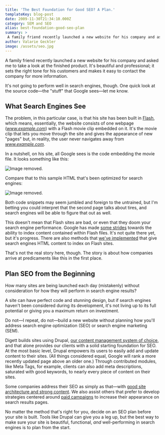 ```yaml
---
title: 'The Best Foundation for Good SEO? A Plan.'
templateKey: blog-post
date: 2009-11-30T21:34:10.000Z
category: SEM and SEO
alias: best-foundation-good-seo-plan
summary: > 
 A family friend recently launched a new website for his company and asked me to take a look at the finished product. It's beautiful and professional; it sets the right tone for his customers and makes it easy to contact the company for more information. It's not going to perform well in search engines, though. One quick look at the source code—the "stuff" that Google sees—let me know.
author: Valarie Geckler
image: /assets/seo.jpg
---
```


A family friend recently launched a new website for his company and asked me to take a look at the finished product. It's beautiful and professional; it sets the right tone for his customers and makes it easy to contact the company for more information.

It's not going to perform well in search engines, though. One quick look at the source code—the "stuff" that Google sees—let me know.

What Search Engines See
-----------------------

The problem, in this particular case, is that his site has been built in [Flash](http://www.adobe.com/products/flash.html), which means, essentially, the website consists of one webpage (_www.example.com_) with a Flash movie clip embedded on it. It's the movie clip that lets you move through the site and gives the appearance of new "pages" but, in reality, the user never navigates away from _www.example.com_.

In a nutshell, on his site, all Google sees is the code embedding the movie file. It looks something like this:

![Image removed.](/core/misc/icons/e32700/error.svg "This image has been removed. For security reasons, only images from the local domain are allowed.")

Compare that to this sample HTML that's been optimized for search engines:

![Image removed.](/core/misc/icons/e32700/error.svg "This image has been removed. For security reasons, only images from the local domain are allowed.")

Both code snippets may seem jumbled and foreign to the untrained, but I'm betting you could interpret that the second page talks about tires, and search engines will be able to figure that out as well.

This doesn't mean that Flash sites are bad, or even that they doom your search engine performance. Google has made [some strides](http://googlewebmastercentral.blogspot.com/2008/06/improved-flash-indexing.html "some strides") towards the ability to index content contained within Flash files. It's not quite there yet, but it's progress. There are also methods that [we've implemented](/insights/coyle-site-launch-revisit-and-re-engineer "we've implemented") that give search engines HTML content to index on Flash sites.

That's not the real story here, though. The story is about how companies arrive at predicaments like this in the first place.

Plan SEO from the Beginning
---------------------------

How many sites are being launched each day (mistakenly) without consideration for how they will perform in search engine results?

A site can have perfect code and stunning design, but if search engines haven't been considered during its development, it's not living up to its full potential or giving you a maximum return on investment.

Do not—I repeat, do not—build a new website without planning how you'll address search engine optimization (SEO) or search engine marketing (SEM).

Digett builds sites using Drupal, [our content management system of choice](/insights/drupal-selling-points "Digett's content management system of choice"), and that alone provides our clients with a solid starting foundation for SEO. At the most basic level, Drupal empowers its users to easily add and update content to their sites. (All things considered equal, Google will rank a more recently updated page above an older one.) Through contributed modules, like Meta Tags, for example, clients can also add meta descriptions, saturated with good keywords, to nearly every piece of content on their sites.

Some companies address their SEO as simply as that—with [good site architecture and strong content](/insights/good-seo-isn-t-about-sleight-hand "good site architecture and strong content"). We also assist others that prefer to develop strategies centered around [paid campaigns](/insights/seo-and-sem-decoded "paid campaigns") to increase their appearance on search results pages.

No matter the method that's right for you, decide on an SEO plan before your site is built. Tools like Drupal can give you a leg up, but the best way to make sure your site is beautiful, functional, _and_ well-performing in search engines is to plan from the start.